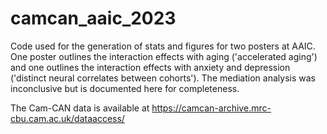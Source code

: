 # camcan_aaic_2023
Code used for the generation of stats and figures for two posters at AAIC. 
One poster outlines the interaction effects with aging ('accelerated aging') and one outlines the interaction effects with anxiety and depression ('distinct neural correlates between cohorts').
The mediation analysis was inconclusive but is documented here for completeness.

The Cam-CAN data is available at https://camcan-archive.mrc-cbu.cam.ac.uk/dataaccess/
